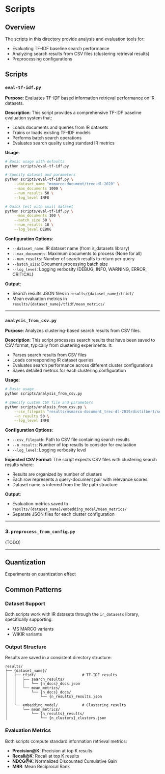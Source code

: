 # Scripts

## Overview

The scripts in this directory provide analysis and evaluation tools for:
- Evaluating TF-IDF baseline search performance
- Analyzing search results from CSV files (clustering retrieval results)
- Preprocessing configurations

## Scripts

### `eval-tf-idf.py`

**Purpose**: Evaluates TF-IDF based information retrieval performance on IR datasets.

**Description**: This script provides a comprehensive TF-IDF baseline evaluation system that:
- Loads documents and queries from IR datasets
- Trains or loads existing TF-IDF models
- Performs batch search operations
- Evaluates search quality using standard IR metrics

**Usage**:
```bash
# Basic usage with defaults
python scripts/eval-tf-idf.py

# Specify dataset and parameters
python scripts/eval-tf-idf.py \
    --dataset_name "msmarco-document/trec-dl-2020" \
    --max_documents 1000 \
    --num_results 50 \
    --log_level INFO

# Quick test with small dataset
python scripts/eval-tf-idf.py \
    --max_documents 100 \
    --batch_size 50 \
    --num_results 10 \
    --log_level DEBUG
```

**Configuration Options**:
- `--dataset_name`: IR dataset name (from ir_datasets library)
- `--max_documents`: Maximum documents to process (None for all)
- `--num_results`: Number of search results to return per query
- `--batch_size`: Document processing batch size
- `--log_level`: Logging verbosity (DEBUG, INFO, WARNING, ERROR, CRITICAL)

**Output**:
- Search results JSON files in `results/{dataset_name}/tfidf/`
- Mean evaluation metrics in `results/{dataset_name}/tfidf/mean_metrics/`

---

### `analysis_from_csv.py`

**Purpose**: Analyzes clustering-based search results from CSV files.

**Description**: This script processes search results that have been saved to CSV format, typically from clustering experiments. It:
- Parses search results from CSV files
- Loads corresponding IR dataset queries
- Evaluates search performance across different cluster configurations
- Saves detailed metrics for each clustering configuration

**Usage**:
```bash
# Basic usage
python scripts/analysis_from_csv.py

# Specify custom CSV file and parameters
python scripts/analysis_from_csv.py \
    --csv_filepath "results/msmarco-document_trec-dl-2019/distilbert/search_results/experiment.csv" \
    --n_results 50 \
    --log_level INFO
```

**Configuration Options**:
- `--csv_filepath`: Path to CSV file containing search results
- `--n_results`: Number of top results to consider for evaluation
- `--log_level`: Logging verbosity level

**Expected CSV Format**: The script expects CSV files with clustering search results where:
- Results are organized by number of clusters
- Each row represents a query-document pair with relevance scores
- Dataset name is inferred from the file path structure

**Output**:
- Evaluation metrics saved to `results/{dataset_name}/embedding_model/mean_metrics/`
- Separate JSON files for each cluster configuration

---

### 3. `preprocess_from_config.py`

(TODO)

---

## Quantization

Experiments on quantization effect

## Common Patterns

### Dataset Support
Both scripts work with IR datasets through the `ir_datasets` library, specifically supporting:
- MS MARCO variants
- WIKIR variants

### Output Structure
Results are saved in a consistent directory structure:
```
results/
├── {dataset_name}/
│   ├── tfidf/                     # TF-IDF results
│   │   ├── search_results/
│   │   │   └── {n_docs}_docs.json
│   │   └── mean_metrics/
│   │       └── {n_docs}_docs/
│   │           └── {n_results}_results.json
│   │
│   └── embedding_model/           # Clustering results
│       └── mean_metrics/
│           └── {n_results}_results/
│               └── {n_clusters}_clusters.json
```

### Evaluation Metrics
Both scripts compute standard information retrieval metrics:
- **Precision@K**: Precision at top K results
- **Recall@K**: Recall at top K results
- **NDCG@K**: Normalized Discounted Cumulative Gain
- **MRR**: Mean Reciprocal Rank

